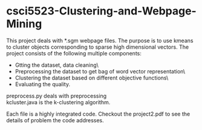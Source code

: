 # csci5523-Clustering-and-Webpage-Mining
This project deals with *.sgm webpage files. The purpose is to use kmeans to cluster objects corresponding to sparse high dimensional vectors. The project consists of the following multiple components:

+ Gtting the dataset, data cleaning\
+ Preprocessing the dataset to get bag of word vector representation\
+ Clustering the dataset based on different objective functions\
+ Evaluating the quality. 

preprocess.py deals with preprocessing  
kcluster.java is the k-clustering algorithm.

Each file is a highly integrated code. Checkout the project2.pdf to see the details of problem the code addresses.